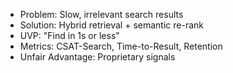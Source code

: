 - Problem: Slow, irrelevant search results
- Solution: Hybrid retrieval + semantic re-rank
- UVP: "Find in 1s or less"
- Metrics: CSAT-Search, Time-to-Result, Retention
- Unfair Advantage: Proprietary signals
